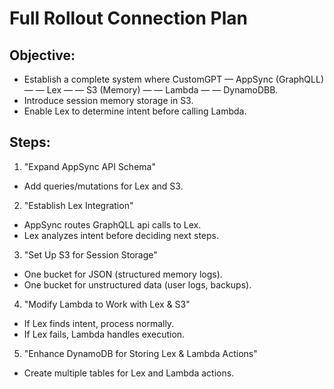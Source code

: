 # Full Rollout Connection Plan

## Objective:
- Establish a complete system where CustomGPT — AppSync (GraphQLL) — — Lex — — S3 (Memory) — — Lambda — — DynamoDBB.
- Introduce session memory storage in S3.
- Enable Lex to determine intent before calling Lambda.

## Steps:
1. "Expand AppSync API Schema"
  - Add queries/mutations for Lex and S3.
2. "Establish Lex Integration"
  - AppSync routes GraphQLL api calls to Lex.
  - Lex analyzes intent before deciding next steps.
3. "Set Up S3 for Session Storage"
  - One bucket for JSON (structured memory logs).
  - One bucket for unstructured data (user logs, backups).
4. "Modify Lambda to Work with Lex & S3"
  - If Lex finds intent, process normally.
  - If Lex fails, Lambda handles execution.
5. "Enhance DynamoDB for Storing Lex & Lambda Actions"
  - Create multiple tables for Lex and Lambda actions.

